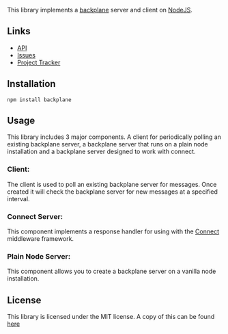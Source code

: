 This library implements a [backplane](https://sites.google.com/site/backplanespec/) server and client on [NodeJS](http://nodejs.org/).

## Links

* [API](http://digitalbutter.github.com/node-backplane/api/)
* [Issues](https://github.com/digitalbutter/node-backplane/issues)
* [Project Tracker](https://www.pivotaltracker.com/projects/255711)

## Installation

    npm install backplane

## Usage

This library includes 3 major components. A client for periodically polling an existing backplane server, a backplane server that runs on a plain node installation and a backplane server designed to work with connect.

### Client:

The client is used to poll an existing backplane server for messages. Once created it will check the backplane server for new messages at a specified interval.

<script src="http://gist-it.appspot.com/github/digitalbutter/node-backplane/raw/master/Examples/backplanePoller/poller.js"></script>

### Connect Server:

This component implements a response handler for using with the [Connect](https://github.com/senchalabs/connect) middleware framework.

<script src="http://gist-it.appspot.com/github/digitalbutter/node-backplane/raw/master/Examples/backplaneServer/connect.js"></script>

### Plain Node Server:

This component allows you to create a backplane server on a vanilla node installation.

<script src="http://gist-it.appspot.com/github/digitalbutter/node-backplane/raw/master/Examples/backplaneServer/node.js"></script>

## License

This library is licensed under the MIT license. A copy of this can be found [here](https://github.com/digitalbutter/node-backplane/blob/master/LICENSE)
